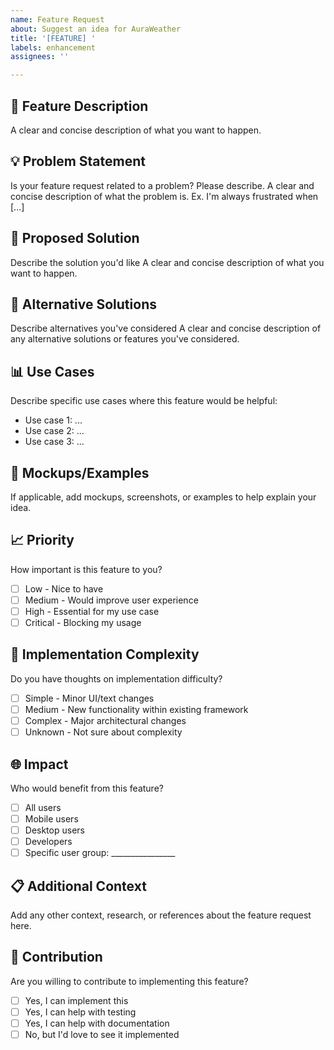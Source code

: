 ```yaml
---
name: Feature Request
about: Suggest an idea for AuraWeather
title: '[FEATURE] '
labels: enhancement
assignees: ''

---
```


## 🚀 Feature Description
A clear and concise description of what you want to happen.

## 💡 Problem Statement
Is your feature request related to a problem? Please describe.
A clear and concise description of what the problem is. Ex. I'm always frustrated when [...]

## 🎯 Proposed Solution
Describe the solution you'd like
A clear and concise description of what you want to happen.

## 🔄 Alternative Solutions
Describe alternatives you've considered
A clear and concise description of any alternative solutions or features you've considered.

## 📊 Use Cases
Describe specific use cases where this feature would be helpful:
- Use case 1: ...
- Use case 2: ...
- Use case 3: ...

## 🎨 Mockups/Examples
If applicable, add mockups, screenshots, or examples to help explain your idea.

## 📈 Priority
How important is this feature to you?
- [ ] Low - Nice to have
- [ ] Medium - Would improve user experience
- [ ] High - Essential for my use case
- [ ] Critical - Blocking my usage

## 🔧 Implementation Complexity
Do you have thoughts on implementation difficulty?
- [ ] Simple - Minor UI/text changes
- [ ] Medium - New functionality within existing framework
- [ ] Complex - Major architectural changes
- [ ] Unknown - Not sure about complexity

## 🌐 Impact
Who would benefit from this feature?
- [ ] All users
- [ ] Mobile users
- [ ] Desktop users
- [ ] Developers
- [ ] Specific user group: ________________

## 📋 Additional Context
Add any other context, research, or references about the feature request here.

## 🤝 Contribution
Are you willing to contribute to implementing this feature?
- [ ] Yes, I can implement this
- [ ] Yes, I can help with testing
- [ ] Yes, I can help with documentation
- [ ] No, but I'd love to see it implemented
